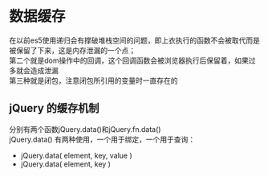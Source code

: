 # 数据缓存
在以前es5使用递归会有撑破堆栈空间的问题，即上衣执行的函数不会被取代而是被保留了下来，这是内存泄漏的一个点；  
第二个就是dom操作中的回调，这个回调函数会被浏览器执行后保留着，如果过多就会造成泄漏  
第三种就是闭包，注意闭包所引用的变量时一直存在的

## jQuery 的缓存机制
分别有两个函数jQuery.data()和jQuery.fn.data()  
jQuery.data() 有两种使用，一个用于绑定，一个用于查询：
- jQuery.data( element, key, value )
- jQuery.data( element, key )